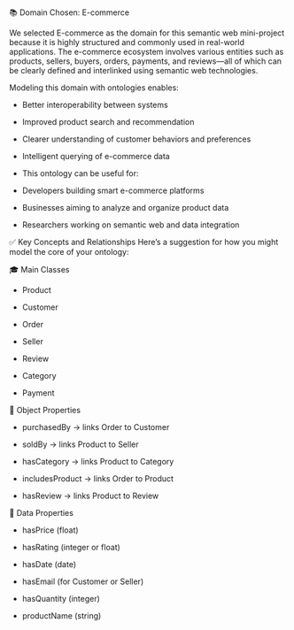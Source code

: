 📚 Domain Chosen: E-commerce

We selected E-commerce as the domain for this semantic web mini-project because it is highly structured and commonly used in real-world applications. The e-commerce ecosystem involves various entities such as products, sellers, buyers, orders, payments, and reviews—all of which can be clearly defined and interlinked using semantic web technologies.

Modeling this domain with ontologies enables:

* Better interoperability between systems

* Improved product search and recommendation

* Clearer understanding of customer behaviors and preferences

* Intelligent querying of e-commerce data

* This ontology can be useful for:

* Developers building smart e-commerce platforms

* Businesses aiming to analyze and organize product data

* Researchers working on semantic web and data integration

✅ Key Concepts and Relationships
Here’s a suggestion for how you might model the core of your ontology:

🎓 Main Classes
- Product

- Customer

- Order

- Seller

- Review

- Category

- Payment

🔗 Object Properties

* purchasedBy → links Order to Customer

* soldBy → links Product to Seller

* hasCategory → links Product to Category

* includesProduct → links Order to Product

* hasReview → links Product to Review

🧮 Data Properties

* hasPrice (float)

* hasRating (integer or float)

* hasDate (date)

* hasEmail (for Customer or Seller)

* hasQuantity (integer)

* productName (string)
